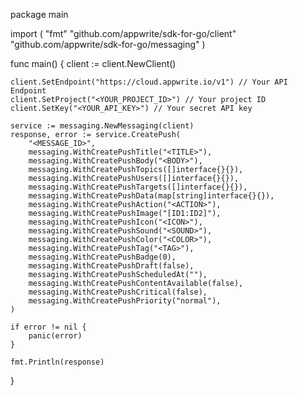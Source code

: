 package main

import (
    "fmt"
    "github.com/appwrite/sdk-for-go/client"
    "github.com/appwrite/sdk-for-go/messaging"
)

func main() {
    client := client.NewClient()

    client.SetEndpoint("https://cloud.appwrite.io/v1") // Your API Endpoint
    client.SetProject("<YOUR_PROJECT_ID>") // Your project ID
    client.SetKey("<YOUR_API_KEY>") // Your secret API key

    service := messaging.NewMessaging(client)
    response, error := service.CreatePush(
        "<MESSAGE_ID>",
        messaging.WithCreatePushTitle("<TITLE>"),
        messaging.WithCreatePushBody("<BODY>"),
        messaging.WithCreatePushTopics([]interface{}{}),
        messaging.WithCreatePushUsers([]interface{}{}),
        messaging.WithCreatePushTargets([]interface{}{}),
        messaging.WithCreatePushData(map[string]interface{}{}),
        messaging.WithCreatePushAction("<ACTION>"),
        messaging.WithCreatePushImage("[ID1:ID2]"),
        messaging.WithCreatePushIcon("<ICON>"),
        messaging.WithCreatePushSound("<SOUND>"),
        messaging.WithCreatePushColor("<COLOR>"),
        messaging.WithCreatePushTag("<TAG>"),
        messaging.WithCreatePushBadge(0),
        messaging.WithCreatePushDraft(false),
        messaging.WithCreatePushScheduledAt(""),
        messaging.WithCreatePushContentAvailable(false),
        messaging.WithCreatePushCritical(false),
        messaging.WithCreatePushPriority("normal"),
    )

    if error != nil {
        panic(error)
    }

    fmt.Println(response)
}
